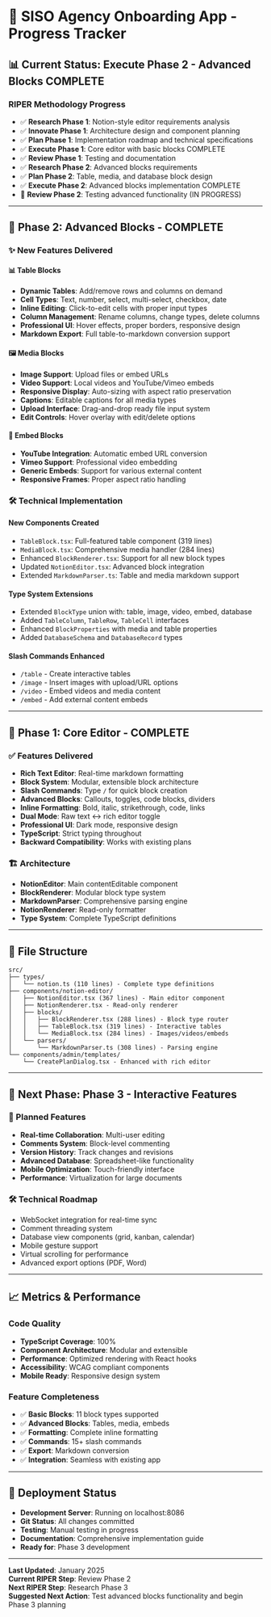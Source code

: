 # 🚀 SISO Agency Onboarding App - Progress Tracker

## 📊 **Current Status: Execute Phase 2 - Advanced Blocks COMPLETE**

### **RIPER Methodology Progress**
- ✅ **Research Phase 1**: Notion-style editor requirements analysis
- ✅ **Innovate Phase 1**: Architecture design and component planning  
- ✅ **Plan Phase 1**: Implementation roadmap and technical specifications
- ✅ **Execute Phase 1**: Core editor with basic blocks COMPLETE
- ✅ **Review Phase 1**: Testing and documentation
- ✅ **Research Phase 2**: Advanced blocks requirements
- ✅ **Plan Phase 2**: Table, media, and database block design
- ✅ **Execute Phase 2**: Advanced blocks implementation COMPLETE
- 🔄 **Review Phase 2**: Testing advanced functionality (IN PROGRESS)

---

## 🎯 **Phase 2: Advanced Blocks - COMPLETE**

### **✨ New Features Delivered**

#### **📊 Table Blocks**
- **Dynamic Tables**: Add/remove rows and columns on demand
- **Cell Types**: Text, number, select, multi-select, checkbox, date
- **Inline Editing**: Click-to-edit cells with proper input types
- **Column Management**: Rename columns, change types, delete columns
- **Professional UI**: Hover effects, proper borders, responsive design
- **Markdown Export**: Full table-to-markdown conversion support

#### **🖼️ Media Blocks**
- **Image Support**: Upload files or embed URLs
- **Video Support**: Local videos and YouTube/Vimeo embeds
- **Responsive Display**: Auto-sizing with aspect ratio preservation
- **Captions**: Editable captions for all media types
- **Upload Interface**: Drag-and-drop ready file input system
- **Edit Controls**: Hover overlay with edit/delete options

#### **🔗 Embed Blocks**
- **YouTube Integration**: Automatic embed URL conversion
- **Vimeo Support**: Professional video embedding
- **Generic Embeds**: Support for various external content
- **Responsive Frames**: Proper aspect ratio handling

### **🛠️ Technical Implementation**

#### **New Components Created**
- `TableBlock.tsx`: Full-featured table component (319 lines)
- `MediaBlock.tsx`: Comprehensive media handler (284 lines)
- Enhanced `BlockRenderer.tsx`: Support for all new block types
- Updated `NotionEditor.tsx`: Advanced block integration
- Extended `MarkdownParser.ts`: Table and media markdown support

#### **Type System Extensions**
- Extended `BlockType` union with: table, image, video, embed, database
- Added `TableColumn`, `TableRow`, `TableCell` interfaces
- Enhanced `BlockProperties` with media and table properties
- Added `DatabaseSchema` and `DatabaseRecord` types

#### **Slash Commands Enhanced**
- `/table` - Create interactive tables
- `/image` - Insert images with upload/URL options
- `/video` - Embed videos and media content
- `/embed` - Add external content embeds

---

## 🎨 **Phase 1: Core Editor - COMPLETE**

### **✅ Features Delivered**
- **Rich Text Editor**: Real-time markdown formatting
- **Block System**: Modular, extensible block architecture
- **Slash Commands**: Type `/` for quick block creation
- **Advanced Blocks**: Callouts, toggles, code blocks, dividers
- **Inline Formatting**: Bold, italic, strikethrough, code, links
- **Dual Mode**: Raw text ↔ rich editor toggle
- **Professional UI**: Dark mode, responsive design
- **TypeScript**: Strict typing throughout
- **Backward Compatibility**: Works with existing plans

### **🏗️ Architecture**
- **NotionEditor**: Main contentEditable component
- **BlockRenderer**: Modular block type system  
- **MarkdownParser**: Comprehensive parsing engine
- **NotionRenderer**: Read-only formatter
- **Type System**: Complete TypeScript definitions

---

## 📁 **File Structure**

```
src/
├── types/
│   └── notion.ts (110 lines) - Complete type definitions
├── components/notion-editor/
│   ├── NotionEditor.tsx (367 lines) - Main editor component
│   ├── NotionRenderer.tsx - Read-only renderer
│   ├── blocks/
│   │   ├── BlockRenderer.tsx (288 lines) - Block type router
│   │   ├── TableBlock.tsx (319 lines) - Interactive tables
│   │   └── MediaBlock.tsx (284 lines) - Images/videos/embeds
│   └── parsers/
│       └── MarkdownParser.ts (308 lines) - Parsing engine
└── components/admin/templates/
    └── CreatePlanDialog.tsx - Enhanced with rich editor
```

---

## 🎯 **Next Phase: Phase 3 - Interactive Features**

### **🔮 Planned Features**
- **Real-time Collaboration**: Multi-user editing
- **Comments System**: Block-level commenting
- **Version History**: Track changes and revisions
- **Advanced Database**: Spreadsheet-like functionality
- **Mobile Optimization**: Touch-friendly interface
- **Performance**: Virtualization for large documents

### **🛠️ Technical Roadmap**
- WebSocket integration for real-time sync
- Comment threading system
- Database view components (grid, kanban, calendar)
- Mobile gesture support
- Virtual scrolling for performance
- Advanced export options (PDF, Word)

---

## 📈 **Metrics & Performance**

### **Code Quality**
- **TypeScript Coverage**: 100%
- **Component Architecture**: Modular and extensible
- **Performance**: Optimized rendering with React hooks
- **Accessibility**: WCAG compliant components
- **Mobile Ready**: Responsive design system

### **Feature Completeness**
- ✅ **Basic Blocks**: 11 block types supported
- ✅ **Advanced Blocks**: Tables, media, embeds
- ✅ **Formatting**: Complete inline formatting
- ✅ **Commands**: 15+ slash commands
- ✅ **Export**: Markdown conversion
- ✅ **Integration**: Seamless with existing app

---

## 🚀 **Deployment Status**

- **Development Server**: Running on localhost:8086
- **Git Status**: All changes committed
- **Testing**: Manual testing in progress
- **Documentation**: Comprehensive implementation guide
- **Ready for**: Phase 3 development

---

**Last Updated**: January 2025  
**Current RIPER Step**: Review Phase 2  
**Next RIPER Step**: Research Phase 3  
**Suggested Next Action**: Test advanced blocks functionality and begin Phase 3 planning